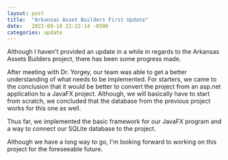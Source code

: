 ```yaml
---
layout: post
title:  "Arkansas Asset Builders First Update"
date:   2022-09-18 22:22:14 -0500
categories: update
---
```

Although I haven't provided an update in a while in regards to the Arkansas Assets Builders project, there has been some progress made.

After meeting with Dr. Yorgey, our team was able to get a better understanding of what needs to be implemented. For starters, we came to the conclusion that it would be better to convert the project from an asp.net application to a JavaFX project. Although, we will basically have to start from scratch, we concluded that the database from the previous project works for this one as well.

Thus far, we implemented the basic framework for our JavaFX program and a way to connect our SQLite database to the project.

Although we have a long way to go, I'm looking forward to working on this project for the foreseeable future. 
